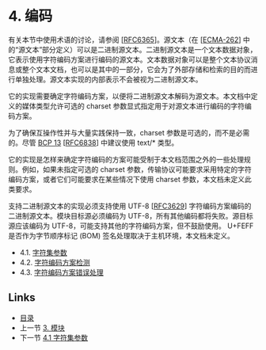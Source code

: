 # 4. 编码

有关本节中使用术语的讨论，请参阅 [[RFC6365](https://www.rfc-editor.org/rfc/rfc9239#RFC6365)]。源文本（在 [[ECMA-262](https://www.rfc-editor.org/rfc/rfc9239#ECMA-262)] 中的“源文本”部分定义）可以是二进制源文本。二进制源文本是一个文本数据对象，它表示使用字符编码方案进行编码的源文本。文本数据对象可以是整个文本协议消息或整个文本文档，也可以是其中的一部分，它会为了外部存储和检索的目的而进行单独处理。源文本实现的内部表示不会被视为二进制源文本。

它的实现需要确定字符编码方案，以便将二进制源文本解码为源文本。本文档中定义的媒体类型允许可选的 charset 参数显式指定用于对源文本进行编码的字符编码方案。

为了确保互操作性并与大量实践保持一致，charset 参数是可选的，而不是必需的。尽管 [BCP 13](https://www.rfc-editor.org/rfc/rfc9239#RFC6838) [[RFC6838](https://www.rfc-editor.org/rfc/rfc9239#RFC6838)] 中建议使用 text/* 类型。

它的实现是怎样来确定字符编码的方案可能受制于本文档范围之外的一些处理规则。例如，如果未指定可选的 charset 参数，传输协议可能要求采用特定的字符编码方案，或者它们可能要求在某些情况下使用 charset 参数，本文档未定义此类要求。

支持二进制源文本的实现必须支持使用 UTF-8 [[RFC3629](https://www.rfc-editor.org/rfc/rfc9239#RFC3629)] 字符编码方案编码的二进制源文本。模块目标源必须编码为 UTF-8，所有其他编码都将失败。源目标源应该编码为 UTF-8，可能支持其他的字符编码方案，但不鼓励使用。 U+FEFF 是否作为字节顺序标记 (BOM) 签名处理取决于主机环境，本文档未定义。

- 4.1. [字符集参数](4.1.md)
- 4.2. [字符编码方案检测](4.2.md)
- 4.3. [字符编码方案错误处理](4.3.md)

## Links

* [目录](../SUMMARY.md)
* 上一节 [3. 模块](../Section3/3.md)
* 下一节 [4.1 字符集参数](../Section4/4.1.md)